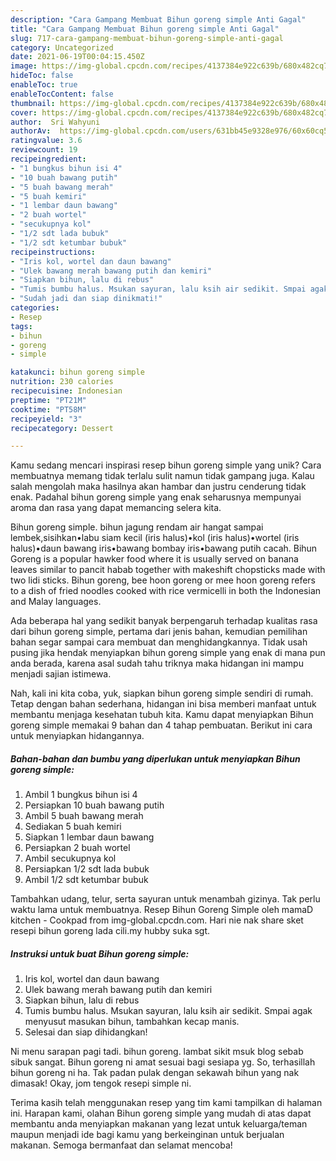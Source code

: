 ```yaml
---
description: "Cara Gampang Membuat Bihun goreng simple Anti Gagal"
title: "Cara Gampang Membuat Bihun goreng simple Anti Gagal"
slug: 717-cara-gampang-membuat-bihun-goreng-simple-anti-gagal
category: Uncategorized
date: 2021-06-19T00:04:15.450Z
image: https://img-global.cpcdn.com/recipes/4137384e922c639b/680x482cq70/bihun-goreng-simple-foto-resep-utama.jpg
hideToc: false
enableToc: true
enableTocContent: false
thumbnail: https://img-global.cpcdn.com/recipes/4137384e922c639b/680x482cq70/bihun-goreng-simple-foto-resep-utama.jpg
cover: https://img-global.cpcdn.com/recipes/4137384e922c639b/680x482cq70/bihun-goreng-simple-foto-resep-utama.jpg
author:  Sri Wahyuni
authorAv:  https://img-global.cpcdn.com/users/631bb45e9328e976/60x60cq50/avatar.jpg
ratingvalue: 3.6
reviewcount: 19
recipeingredient:
- "1 bungkus bihun isi 4"
- "10 buah bawang putih"
- "5 buah bawang merah"
- "5 buah kemiri"
- "1 lembar daun bawang"
- "2 buah wortel"
- "secukupnya kol"
- "1/2 sdt lada bubuk"
- "1/2 sdt ketumbar bubuk"
recipeinstructions:
- "Iris kol, wortel dan daun bawang"
- "Ulek bawang merah bawang putih dan kemiri"
- "Siapkan bihun, lalu di rebus"
- "Tumis bumbu halus. Msukan sayuran, lalu ksih air sedikit. Smpai agak menyusut masukan bihun, tambahkan kecap manis."
- "Sudah jadi dan siap dinikmati!"
categories:
- Resep
tags:
- bihun
- goreng
- simple

katakunci: bihun goreng simple 
nutrition: 230 calories
recipecuisine: Indonesian
preptime: "PT21M"
cooktime: "PT58M"
recipeyield: "3"
recipecategory: Dessert

---
```



Kamu sedang mencari inspirasi resep bihun goreng simple yang unik? Cara membuatnya memang tidak terlalu sulit namun tidak gampang juga. Kalau salah mengolah maka hasilnya akan hambar dan justru cenderung tidak enak. Padahal bihun goreng simple yang enak seharusnya mempunyai aroma dan rasa yang dapat memancing selera kita.


Bihun goreng simple. bihun jagung rendam air hangat sampai lembek,sisihkan•labu siam kecil (iris halus)•kol (iris halus)•wortel (iris halus)•daun bawang iris•bawang bombay iris•bawang putih cacah. Bihun Goreng is a popular hawker food where it is usually served on banana leaves similar to pancit habab together with makeshift chopsticks made with two lidi sticks. Bihun goreng, bee hoon goreng or mee hoon goreng refers to a dish of fried noodles cooked with rice vermicelli in both the Indonesian and Malay languages.

Ada beberapa hal yang sedikit banyak berpengaruh terhadap kualitas rasa dari bihun goreng simple, pertama dari jenis bahan, kemudian pemilihan bahan segar sampai cara membuat dan menghidangkannya. Tidak usah pusing jika hendak menyiapkan bihun goreng simple yang enak di mana pun anda berada, karena asal sudah tahu triknya maka hidangan ini mampu menjadi sajian istimewa.


Nah, kali ini kita coba, yuk, siapkan bihun goreng simple sendiri di rumah. Tetap dengan bahan sederhana, hidangan ini bisa memberi manfaat untuk membantu menjaga kesehatan tubuh kita. Kamu dapat menyiapkan Bihun goreng simple memakai 9 bahan dan 4 tahap pembuatan. Berikut ini cara untuk menyiapkan hidangannya.

<!--inarticleads1-->

##### Bahan-bahan dan bumbu yang diperlukan untuk menyiapkan Bihun goreng simple:

1. Ambil 1 bungkus bihun isi 4
1. Persiapkan 10 buah bawang putih
1. Ambil 5 buah bawang merah
1. Sediakan 5 buah kemiri
1. Siapkan 1 lembar daun bawang
1. Persiapkan 2 buah wortel
1. Ambil secukupnya kol
1. Persiapkan 1/2 sdt lada bubuk
1. Ambil 1/2 sdt ketumbar bubuk


Tambahkan udang, telur, serta sayuran untuk menambah gizinya. Tak perlu waktu lama untuk membuatnya. Resep Bihun Goreng Simple oleh mamaD kitchen - Cookpad from img-global.cpcdn.com. Hari nie nak share sket resepi bihun goreng lada cili.my hubby suka sgt. 

<!--inarticleads2-->

##### Instruksi untuk buat Bihun goreng simple:

1. Iris kol, wortel dan daun bawang
1. Ulek bawang merah bawang putih dan kemiri
1. Siapkan bihun, lalu di rebus
1. Tumis bumbu halus. Msukan sayuran, lalu ksih air sedikit. Smpai agak menyusut masukan bihun, tambahkan kecap manis.
1. Selesai dan siap dihidangkan!

Ni menu sarapan pagi tadi. bihun goreng. lambat sikit msuk blog sebab sibuk sangat. Bihun goreng ni amat sesuai bagi sesiapa yg. So, terhasillah bihun goreng ni ha. Tak padan pulak dengan sekawah bihun yang nak dimasak! Okay, jom tengok resepi simple ni. 

Terima kasih telah menggunakan resep yang tim kami tampilkan di halaman ini. Harapan kami, olahan Bihun goreng simple yang mudah di atas dapat membantu anda menyiapkan makanan yang lezat untuk keluarga/teman maupun menjadi ide bagi kamu yang berkeinginan untuk berjualan makanan. Semoga bermanfaat dan selamat mencoba!
